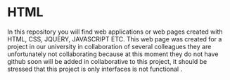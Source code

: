# HTML
In this repository you will find web applications or web pages created with HTML, CSS, JQUERY, JAVASCRIPT ETC.
This web page was created for a project in our university in collaboration of several colleagues they are unfortunately not collaborating 
because at this moment they do not have github soon will be added in collaborative to this project, it should be stressed that this 
project is only interfaces is not 
functional .
